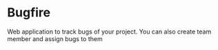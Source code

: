 # Bugfire
Web application to track bugs of your project. You can also create team member and assign bugs to them
